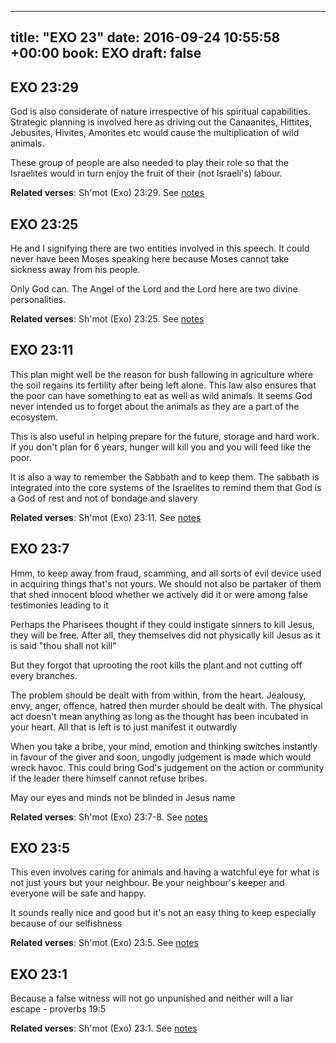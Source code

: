 
---
title: "EXO 23"
date: 2016-09-24 10:55:58 +00:00
book: EXO
draft: false
---

## EXO 23:29

God is also considerate of nature irrespective of his spiritual capabilities. Strategic planning is involved here as driving out the Canaanites, Hittites, Jebusites, Hivites, Amorites etc would cause the multiplication of wild animals.

These group of people are also needed to play their role so that the Israelites would in turn enjoy the fruit of their (not Israeli's) labour.

**Related verses**: Sh'mot (Exo) 23:29. See [notes](https://my.bible.com/notes/2466741981117407707)


## EXO 23:25

He and I signifying there are two entities involved in this speech. It could never have been Moses speaking here because Moses cannot take sickness away from his people. 

Only God can. The Angel of the Lord and the Lord here are two divine personalities.

**Related verses**: Sh'mot (Exo) 23:25. See [notes](https://my.bible.com/notes/2466735485986005441)


## EXO 23:11

This plan might well be the reason for bush fallowing in agriculture where the soil regains its fertility after being left alone.  This law also ensures that the poor can have something to eat as well as wild animals. It seems God never intended us to forget about the animals as they are a part of the ecosystem.

This is also useful in helping prepare for the future, storage and hard work. If you don't plan for 6 years, hunger will kill you and you will feed like the poor.

It is also a way to remember the Sabbath and to keep them. The sabbath is integrated into the core systems of the Israelites to remind them that God is a God of rest and not of bondage and slavery

**Related verses**: Sh'mot (Exo) 23:11. See [notes](https://my.bible.com/notes/2463718208831218622)


## EXO 23:7

Hmm, to keep away from fraud, scamming, and all sorts of evil device used in acquiring things that's not yours. We should not also be partaker of them that shed innocent blood whether we actively did it or were among false testimonies leading to it

Perhaps the Pharisees thought if they could instigate sinners to kill Jesus, they will be free. After all, they themselves did not physically kill Jesus as it is said "thou shall not kill"

But they forgot that uprooting the root kills the plant and not cutting off every branches.

The problem should be dealt with from within, from the heart. Jealousy, envy, anger, offence, hatred then murder should be dealt with. The physical act doesn't mean anything as long as the thought has been incubated in your heart. All that is left is to just manifest it outwardly


When you take a bribe, your mind, emotion and thinking switches instantly in favour of the giver and soon, ungodly judgement is made which would wreck havoc. This could bring God's judgement on the action or community if the leader there himself cannot refuse bribes.

May our eyes and minds not be blinded in Jesus name

**Related verses**: Sh'mot (Exo) 23:7-8. See [notes](https://my.bible.com/notes/2463712973240918959)


## EXO 23:5

This even involves caring for animals and having a watchful eye for what is not just yours but your neighbour. Be your neighbour's keeper and everyone will be safe and happy.

It sounds really nice and good but it's not an easy thing to keep especially because of our selfishness

**Related verses**: Sh'mot (Exo) 23:5. See [notes](https://my.bible.com/notes/2463708627195388839)


## EXO 23:1

Because a false witness will not go unpunished and neither will a liar escape - proverbs 19:5

**Related verses**: Sh'mot (Exo) 23:1. See [notes](https://my.bible.com/notes/2462984815046812251)

